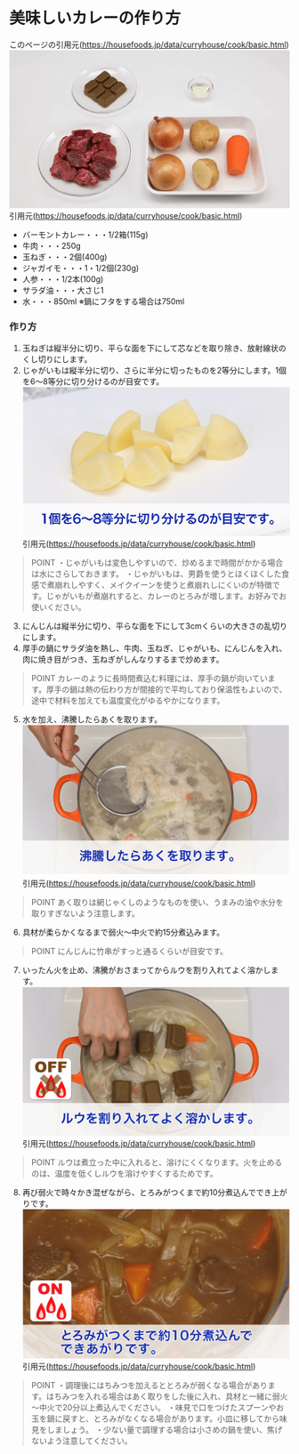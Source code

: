# 美味しいカレーの作り方
このページの引用元(https://housefoods.jp/data/curryhouse/cook/basic.html)
![カレーの作り方](images/%E3%82%AB%E3%83%AC%E3%83%BC.png)
引用元(https://housefoods.jp/data/curryhouse/cook/basic.html)
- バーモントカレー・・・1/2箱(115g)
- 牛肉・・・250g
- 玉ねぎ・・・2個(400g)
- ジャガイモ・・・1・1/2個(230g)
- 人参・・・1/2本(100g)
- サラダ油・・・大さじ1
- 水・・・850ml
※鍋にフタをする場合は750ml

### 作り方
1. 玉ねぎは縦半分に切り、平らな面を下にして芯などを取り除き、放射線状のくし切りにします。
2. じゃがいもは縦半分に切り、さらに半分に切ったものを2等分にします。1個を6～8等分に切り分けるのが目安です。
![ジャガイモ](images/%E3%82%B8%E3%83%A3%E3%82%AC%E3%82%A4%E3%83%A2.png)
引用元(https://housefoods.jp/data/curryhouse/cook/basic.html)
>POINT
・じゃがいもは変色しやすいので、炒めるまで時間がかかる場合は水にさらしておきます。
・じゃがいもは、男爵を使うとほくほくした食感で煮崩れしやすく、メイクイーンを使うと煮崩れしにくいのが特徴です。じゃがいもが煮崩れすると、カレーのとろみが増します。お好みでお使いください。
3. にんじんは縦半分に切り、平らな面を下にして3cmくらいの大きさの乱切りにします。
4.  厚手の鍋にサラダ油を熱し、牛肉、玉ねぎ、じゃがいも、にんじんを入れ、肉に焼き目がつき、玉ねぎがしんなりするまで炒めます。
>POINT
カレーのように長時間煮込む料理には、厚手の鍋が向いています。厚手の鍋は熱の伝わり方が間接的で平均しており保温性もよいので、途中で材料を加えても温度変化がゆるやかになります。
5.   水を加え、沸騰したらあくを取ります。
![あく取り](images/あく取り.png)
引用元(https://housefoods.jp/data/curryhouse/cook/basic.html)
>POINT
あく取りは網じゃくしのようなものを使い、うまみの油や水分を取りすぎないよう注意します。
6. 具材が柔らかくなるまで弱火～中火で約15分煮込みます。
>POINT
にんじんに竹串がすっと通るくらいが目安です。
7. いったん火を止め、沸騰がおさまってからルウを割り入れてよく溶かします。
![ルウ](images/ルウ.png)
引用元(https://housefoods.jp/data/curryhouse/cook/basic.html)
>POINT
ルウは煮立った中に入れると、溶けにくくなります。火を止めるのは、温度を低くしルウを溶けやすくするためです。
8. 再び弱火で時々かき混ぜながら、とろみがつくまで約10分煮込んででき上がりです。
![完成](images/完成.png)
引用元(https://housefoods.jp/data/curryhouse/cook/basic.html)
>POINT
・調理後にはちみつを加えるととろみが弱くなる場合があります。はちみつを入れる場合はあく取りをした後に入れ、具材と一緒に弱火～中火で20分以上煮込んでください。
・味見で口をつけたスプーンやお玉を鍋に戻すと、とろみがなくなる場合があります。小皿に移してから味見をしましょう。
・少ない量で調理する場合は小さめの鍋を使い、焦げないよう注意してください。
